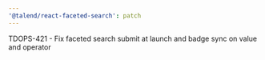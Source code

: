 ```yaml
---
'@talend/react-faceted-search': patch
---
```


TDOPS-421 - Fix faceted search submit at launch and badge sync on value and operator
